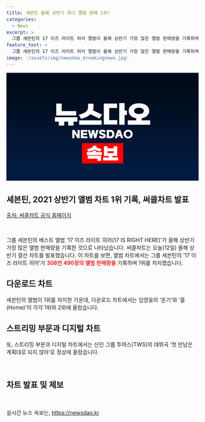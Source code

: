 ```yaml
---
title: 세븐틴 올해 상반기 최다 앨범 판매 1위!
categories:
  - News
excerpt: >
  그룹 세븐틴의 17 이즈 라이트 히어 앨범이 올해 상반기 가장 많은 앨범 판매량을 기록하며 써클차트에서 1위를 차지했습니다. 세븐틴의 성과뿐만 아니라 임영웅과 TWS의 흥행이 돋보인다. 세븐틴의 대세적인 인기와 다양한 아티스트들의 성공적인 활약이 돋보이는 것으로 나타났다.
feature_text: >
  그룹 세븐틴의 17 이즈 라이트 히어 앨범이 올해 상반기 가장 많은 앨범 판매량을 기록하며 써클차트에서 1위를 차지했습니다. 세븐틴의 성과뿐만 아니라 임영웅과 TWS의 흥행이 돋보인다. 세븐틴의 대세적인 인기와 다양한 아티스트들의 성공적인 활약이 돋보이는 것으로 나타났다.
image: '/assets/img/newsdao_breakingnews.jpg'
---
```


<p><img src="/assets/img/newsdao_breakingnews.jpg" alt="implanttips 속보" /></p>

<h2>세븐틴, 2021 상반기 앨범 차트 1위 기록, 써클차트 발표</h2>

<p data-ke-size="size16"><a href="https://www.circlechart.com">출처: 써클차트 공식 홈페이지</a></p>

<p data-ke-size="size16">&nbsp;</p>

<p>그룹 세븐틴의 베스트 앨범 ‘17 이즈 라이트 히어(17 IS RIGHT HERE)’가 올해 상반기 가장 많은 앨범 판매량을 기록한 것으로 나타났습니다. 써클차트는 오늘(12일) 올해 상반기 결산 차트를 발표했습니다. 이 차트를 보면, 앨범 차트에서는 그룹 세븐틴의 ‘17 이즈 라이트 히어’가 <b><span style="color: #ee2323;">308만 490장의 앨범 판매량을</span></b> 기록하며 1위를 차지했습니다.</p>

<h2 data-ke-size="size26">다운로드 차트</h2>

<p>세븐틴의 앨범이 1위를 차지한 가운데, 다운로드 차트에서는 임영웅의 ‘온기’와 ‘홈(Home)’이 각각 1위와 2위에 올랐습니다.</p>

<h2 data-ke-size="size26">스트리밍 부문과 디지털 차트</h2>

<p>또, 스트리밍 부문과 디지털 차트에서는 신인 그룹 투어스(TWS)의 데뷔곡 ‘첫 만남은 계획대로 되지 않아’로 정상에 올랐습니다.</p>

<p data-ke-size="size16">&nbsp;</p>

<h2 data-ke-size="size26">차트 발표 및 제보</h2>

<p data-ke-size="size16">&nbsp;</p>
실시간 뉴스 속보는, <a href="https://newsdao.kr" rel="dofollow">https://newsdao.kr</a>


